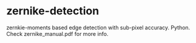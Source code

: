 # zernike-detection
zernkie-moments based edge detection with sub-pixel accuracy. Python. Check zernike_manual.pdf for more info.
